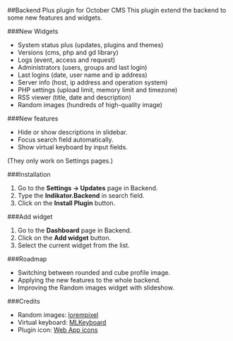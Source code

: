 ##Backend Plus plugin for October CMS
This plugin extend the backend to some new features and widgets.

###New Widgets
* System status plus (updates, plugins and themes)
* Versions (cms, php and gd library)
* Logs (event, access and request)
* Administrators (users, groups and last login)
* Last logins (date, user name and ip address)
* Server info (host, ip address and operation system)
* PHP settings (upload limit, memory limit and timezone)
* RSS viewer (title, date and description)
* Random images (hundreds of high-quality image)

###New features
* Hide or show descriptions in slidebar.
* Focus search field automatically.
* Show virtual keyboard by input fields.

(They only work on Settings pages.)

###Installation
1. Go to the __Settings -> Updates__ page in Backend.
1. Type the __Indikator.Backend__ in search field.
1. Click on the __Install Plugin__ button.

###Add widget
1. Go to the __Dashboard__ page in Backend.
1. Click on the __Add widget__ button.
1. Select the current widget from the list.

###Roadmap
* Switching between rounded and cube profile image.
* Applying the new features to the whole backend.
* Improving the Random images widget with slideshow.

###Credits
* Random images: [lorempixel](http://lorempixel.com)
* Virtual keyboard: [MLKeyboard](https://github.com/mBut/jquery.mlkeyboard)
* Plugin icon: [Web App icons](http://icons8.com/web-app/new-icons/all)
